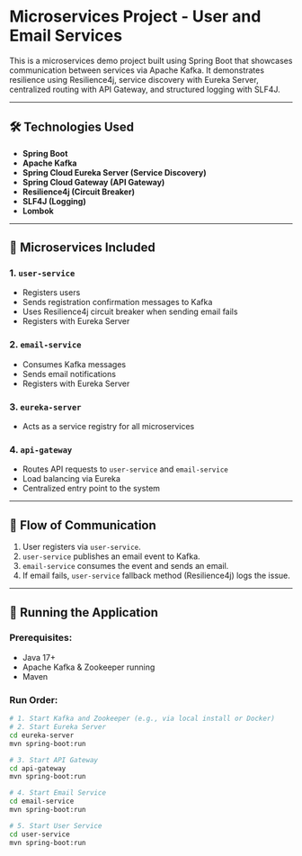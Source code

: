 # Microservices Project - User and Email Services

This is a microservices demo project built using Spring Boot that showcases communication between services via Apache Kafka. It demonstrates resilience using Resilience4j, service discovery with Eureka Server, centralized routing with API Gateway, and structured logging with SLF4J.

---

## 🛠️ Technologies Used

- **Spring Boot**
- **Apache Kafka**
- **Spring Cloud Eureka Server (Service Discovery)**
- **Spring Cloud Gateway (API Gateway)**
- **Resilience4j (Circuit Breaker)**
- **SLF4J (Logging)**
- **Lombok**

---

## 📁 Microservices Included

### 1. `user-service`
- Registers users
- Sends registration confirmation messages to Kafka
- Uses Resilience4j circuit breaker when sending email fails
- Registers with Eureka Server

### 2. `email-service`
- Consumes Kafka messages
- Sends email notifications
- Registers with Eureka Server

### 3. `eureka-server`
- Acts as a service registry for all microservices

### 4. `api-gateway`
- Routes API requests to `user-service` and `email-service`
- Load balancing via Eureka
- Centralized entry point to the system

---

## 🔁 Flow of Communication

1. User registers via `user-service`.
2. `user-service` publishes an email event to Kafka.
3. `email-service` consumes the event and sends an email.
4. If email fails, `user-service` fallback method (Resilience4j) logs the issue.

---

## 🚀 Running the Application

### Prerequisites:
- Java 17+
- Apache Kafka & Zookeeper running
- Maven

### Run Order:
```bash
# 1. Start Kafka and Zookeeper (e.g., via local install or Docker)
# 2. Start Eureka Server
cd eureka-server
mvn spring-boot:run

# 3. Start API Gateway
cd api-gateway
mvn spring-boot:run

# 4. Start Email Service
cd email-service
mvn spring-boot:run

# 5. Start User Service
cd user-service
mvn spring-boot:run
